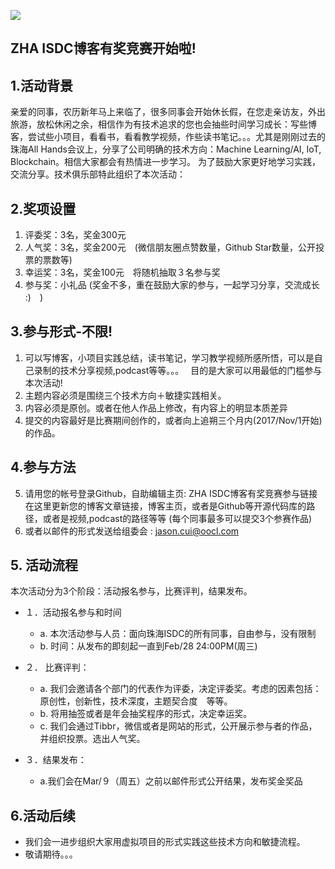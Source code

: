 ![](https://avatars0.githubusercontent.com/u/34764799?s=400&u=2852247967116ab39f23052d8494e41360445725&v=4) 

## ZHA ISDC博客有奖竞赛开始啦!

## 1.活动背景

亲爱的同事，农历新年马上来临了，很多同事会开始休长假，在您走亲访友，外出旅游，放松休闲之余，相信作为有技术追求的您也会抽些时间学习成长：写些博客，尝试些小项目，看看书，看看教学视频，作些读书笔记。。。尤其是刚刚过去的珠海All Hands会议上，分享了公司明确的技术方向：Machine Learning/AI,  IoT, Blockchain。相信大家都会有热情进一步学习。
为了鼓励大家更好地学习实践，交流分享。技术俱乐部特此组织了本次活动：

## 2.奖项设置
1.	评委奖：3名，奖金300元　
2.	人气奖：3名，奖金200元　(微信朋友圈点赞数量，Github Star数量，公开投票的票数等)
3.	幸运奖：3名，奖金100元　将随机抽取３名参与奖
4.	参与奖：小礼品
(奖金不多，重在鼓励大家的参与，一起学习分享，交流成长 :)　)

## 3.参与形式-不限!
1.	可以写博客，小项目实践总结，读书笔记，学习教学视频所感所悟，可以是自己录制的技术分享视频,podcast等等。。。　
目的是大家可以用最低的门槛参与本次活动!
2.	主题内容必须是围绕三个技术方向＋敏捷实践相关。
3.	内容必须是原创。或者在他人作品上修改，有内容上的明显本质差异
4.	提交的内容最好是比赛期间创作的，或者向上追朔三个月内(2017/Nov/1开始)的作品。

## 4.参与方法
5.	请用您的帐号登录Github，自助编辑主页: ZHA ISDC博客有奖竞赛参与链接　
在这里更新您的博客文章链接，博客主页，或者是Github等开源代码库的路径，或者是视频,podcast的路径等等
(每个同事最多可以提交3个参赛作品)
6.	或者以邮件的形式发送给组委会 : jason.cui@oocl.com

## 5.	活动流程
本次活动分为3个阶段：活动报名参与，比赛评判，结果发布。  

* １．活动报名参与和时间
   * a. 本次活动参与人员：面向珠海ISDC的所有同事，自由参与，没有限制
   * b. 时间：从发布的即刻起一直到Feb/28 24:00PM(周三)
  
* ２．	比赛评判：
    * a. 我们会邀请各个部门的代表作为评委，决定评委奖。考虑的因素包括：原创性，创新性，技术深度，主题契合度　等等。
    * b. 将用抽签或者是年会抽奖程序的形式，决定幸运奖。
    * c. 我们会通过Tibbr，微信或者是网站的形式，公开展示参与者的作品，并组织投票。选出人气奖。
* ３．结果发布：
    * a.我们会在Mar/９（周五）之前以邮件形式公开结果，发布奖金奖品

## 6.活动后续
* 我们会一进步组织大家用虚拟项目的形式实践这些技术方向和敏捷流程。
* 敬请期待。。。
